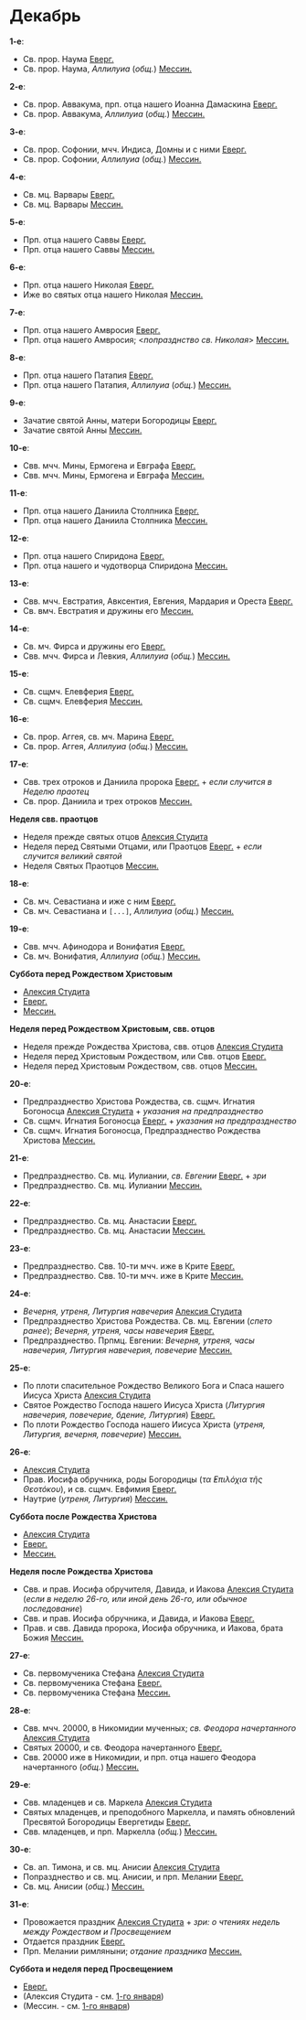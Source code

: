 
# Декабрь

**1-е**: 

- Св. прор. Наума [Еверг.](12_01_EUR.ru.md)
- Св. прор. Наума, *Аллилуиа* (*общ.*) [Мессин.](12_01_MES.ru.md)

**2-е**: 

- Св. прор. Аввакума, прп. отца нашего Иоанна Дамаскина [Еверг.](12_02_EUR.ru.md)
- Св. прор. Аввакума, *Аллилуиа* (*общ.*) [Мессин.](12_02_MES.ru.md)

**3-е**: 

- Св. прор. Софонии, мчч. Индиса, Домны и с ними [Еверг.](12_03_EUR.ru.md)
- Св. прор. Софонии, *Аллилуиа* (*общ.*) [Мессин.](12_03_MES.ru.md)

**4-е**: 

- Св. мц. Варвары [Еверг.](12_04_EUR.ru.md)
- Св. мц. Варвары [Мессин.](12_04_MES.ru.md)

**5-е**: 

- Прп. отца нашего Саввы [Еверг.](12_05_EUR.ru.md)
- Прп. отца нашего Саввы [Мессин.](12_05_MES.ru.md)

**6-е**: 

- Прп. отца нашего Николая [Еверг.](12_06_EUR.ru.md)
- Иже во святых отца нашего Николая [Мессин.](12_06_MES.ru.md)

**7-е**: 

- Прп. отца нашего Амвросия [Еверг.](12_07_EUR.ru.md)
- Прп. отца нашего Амвросия; <*попразднство св. Николая*> [Мессин.](12_07_MES.ru.md)

**8-е**: 

- Прп. отца нашего Патапия [Еверг.](12_08_EUR.ru.md)
- Прп. отца нашего Патапия, *Аллилуиа* (*общ.*) [Мессин.](12_08_MES.ru.md)

**9-е**: 

- Зачатие святой Анны, матери Богородицы [Еверг.](12_09_EUR.ru.md)
- Зачатие святой Анны [Мессин.](12_09_MES.ru.md)

**10-е**: 

- Свв. мчч. Мины, Ермогена и Евграфа [Еверг.](12_10_EUR.ru.md)
- Свв. мчч. Мины, Ермогена и Евграфа [Мессин.](12_10_MES.ru.md)

**11-е**: 

- Прп. отца нашего Даниила Столпника [Еверг.](12_11_EUR.ru.md)
- Прп. отца нашего Даниила Столпника [Мессин.](12_11_MES.ru.md)

**12-е**: 

- Прп. отца нашего Спиридона [Еверг.](12_12_EUR.ru.md)
- Прп. отца нашего и чудотворца Спиридона [Мессин.](12_12_MES.ru.md)

**13-е**: 

- Свв. мчч. Евстратия, Авксентия, Евгения, Мардария и Ореста [Еверг.](12_13_EUR.ru.md)
- Св. вмч. Евстратия и дружины его [Мессин.](12_13_MES.ru.md)

**14-е**: 

- Св. мч. Фирса и дружины его [Еверг.](12_14_EUR.ru.md)
- Свв. мчч. Фирса и Левкия, *Аллилуиа* (*общ.*) [Мессин.](12_14_MES.ru.md)

**15-е**:

- Св. сщмч. Елевферия [Еверг.](12_15_EUR.ru.md)
- Св. сщмч. Елевферия [Мессин.](12_15_MES.ru.md)

**16-е**: 

- Св. прор. Аггея, св. мч. Марина [Еверг.](12_16_EUR.ru.md)
- Св. прор. Аггея, *Аллилуиа* (*общ.*) [Мессин.](12_16_MES.ru.md)

**17-е**: 

- Свв. трех отроков и Даниила пророка [Еверг.](12_17_EUR.ru.md) + *если случится в Неделю праотец*
- Св. прор. Даниила и трех отроков [Мессин.](12_17_MES.ru.md)

**Неделя свв. праотцов**

- Неделя прежде святых отцов [Алексия Студита](12_17_X_AST_propateron.ru.md)
- Неделя перед Святыми Отцами, или Праотцов [Еверг.](12_16_X_EUR_propatoron.ru.md) + *если случится великий святой*
- Неделя Святых Праотцов [Мессин.](12_17_X_MES_propatoron.ru.md)

**18-е**: 

- Св. мч. Севастиана и иже с ним [Еверг.](12_18_EUR.ru.md)
- Св. мч. Севастиана и `[...]`, *Аллилуиа* (*общ.*) [Мессин.](12_18_MES.ru.md)

**19-е**: 

- Свв. мчч. Афинодора и Вонифатия [Еверг.](12_19_EUR.ru.md)
- Св. мч. Вонифатия, *Аллилуиа* (*общ.*) [Мессин.](12_19_MES.ru.md)

**Суббота перед Рождеством Христовым**

- [Алексия Студита](12_17_Y_AST_saturday.ru.md)
- [Еверг.](12_19_X_EUR_saturday.ru.md)
- [Мессин.](12_17_Y_MES_saturday.ru.md)

**Неделя перед Рождеством Христовым, свв. отцов**

- Неделя прежде Рождества Христова, свв. отцов [Алексия Студита](12_17_Z_AST_pateron.ru.md)
- Неделя перед Христовым Рождеством, или Свв. отцов [Еверг.](12_19_Y_EUR_pateron.ru.md)
- Неделя перед Христовым Рождеством, свв. отцов [Мессин.](12_17_Z_MES_pateron.ru.md)

**20-е**: 

- Предпразднество Христова Рождества, св. сщмч. Игнатия Богоносца [Алексия Студита](12_20_AST.ru.md) + *указания на предпразднество*
- Св. сщмч. Игнатия Богоносца [Еверг.](12_20_EUR.ru.md) + *указания на предпразднество*
- Св. сщмч. Игнатия Богоносца, Предпразднество Рождества Христова [Мессин.](12_20_MES.ru.md)

**21-е**: 

- Предпразднество. Св. мц. Иулиании, *св. Евгении* [Еверг.](12_21_EUR.ru.md) + *зри* 
- Предпразднество. Св. мц. Иулиании [Мессин.](12_21_MES.ru.md)

**22-е**: 

- Предпразднество. Св. мц. Анастасии [Еверг.](12_22_EUR.ru.md)
- Предпразднество. Св. мц. Анастасии [Мессин.](12_22_MES.ru.md)

**23-е**: 

- Предпразднество. Свв. 10-ти мчч. иже в Крите [Еверг.](12_23_EUR.ru.md)
- Предпразднество. Свв. 10-ти мчч. иже в Крите [Мессин.](12_23_MES.ru.md)

**24-е**: 

- *Вечерня, утреня, Литургия навечерия* [Алексия Студита](12_24_AST.ru.md)
- Предпразднество Христова Рождества. Св. мц. Евгении (*спето ранее*); *Вечерня, утреня, часы навечерия* [Еверг.](12_24_EUR.ru.md)
- Предпразднество. Прпмц. Евгении: *Вечерня, утреня, часы навечерия, Литургия навечерия, повечерие* [Мессин.](12_24_MES.ru.md)

**25-е**: 

- По плоти спасительное Рождество Великого Бога и Спаса нашего Иисуса Христа [Алексия Студита](12_25_AST.ru.md)
- Святое Рождество Господа нашего Иисуса Христа (*Литургия навечерия, повечерие, бдение, Литургия*) [Еверг.](12_25_EUR.ru.md)
- По плоти Рождество Господа нашего Иисуса Христа (*утреня, Литургия, вечерня, повечерие*) [Мессин.](12_25_MES.ru.md)

**26-е**: 

- [Алексия Студита](12_26_AST.ru.md)
- Прав. Иосифа обручника, роды Богородицы (*τα ̓Επιλόχια τῆς Θεοτόκου*), и св. сщмч. Евфимия [Еверг.](12_26_EUR.ru.md)
- Наутрие (*утреня, Литургия*) [Мессин.](12_26_MES.ru.md)

**Суббота после Рождества Христова**

- [Алексия Студита](12_26_X_AST_saturday.ru.md)
- [Еверг.](12_26_X_EUR_saturday.ru.md)
- [Мессин.](12_26_X_MES_saturday.ru.md)

**Неделя после Рождества Христова**

- Свв. и прав. Иосифа обручителя, Давида, и Иакова [Алексия Студита](12_26_Y_AST_sunday.ru.md) (*если в неделю 26-го, 
или иной день 26-го, или обычное последование*)
- Свв. и прав. Иосифа обручника, и Давида, и Иакова [Еверг.](12_26_Y_EUR_sunday.ru.md)
- Прав. и свв. Давида пророка, Иосифа обручника, и Иакова, брата Божия [Мессин.](12_26_Y_MES_sunday.ru.md)

**27-е**:

- Св. первомученика Стефана [Алексия Студита](12_27_AST.ru.md)
- Св. первомученика Стефана [Еверг.](12_27_EUR.ru.md)
- Св. первомученика Стефана [Мессин.](12_27_MES.ru.md)

**28-е**:

- Свв. мчч. 20000, в Никомидии мученных; *св. Феодора начертанного* [Алексия Студита](12_28_AST.ru.md)
- Святых 20000, и св. Феодора начертанного [Еверг.](12_28_EUR.ru.md)
- Свв. 20000 иже в Никомидии, и прп. отца нашего Феодора начертанного (*общ.*) [Мессин.](12_28_MES.ru.md)

**29-е**:

- Свв. младенцев и св. Маркела [Алексия Студита](12_29_AST.ru.md)
- Святых младенцев, и преподобного Маркелла, и память обновлений Пресвятой Богородицы Евергетиды [Еверг.](12_29_EUR.ru.md)
- Свв. младенцев, и прп. Маркелла (*общ.*) [Мессин.](12_29_MES.ru.md)

**30-е**: 

- Св. ап. Тимона, и св. мц. Анисии [Алексия Студита](12_30_AST.ru.md)
- Попразднество и св. мц. Анисии, и прп. Мелании  [Еверг.](12_30_EUR.ru.md)
- Св. мц. Анисии (*общ.*) [Мессин.](12_30_MES.ru.md)

**31-е**: 

- Провожается праздник [Алексия Студита](12_31_AST.ru.md) + *зри: о чтениях недель между Рождеством и Просвещением*
- Отдается праздник [Еверг.](12_31_EUR.ru.md)
- Прп. Мелании римляныни; *отдание праздника* [Мессин.](12_31_MES.ru.md)

**Суббота и неделя перед Просвещением** 

- [Еверг.](12_31_X_EUR.ru.md) 
- (Алексия Студита - см. [1-го января](../01_january/01_01_X_AST.ru.md))
- (Мессин. - см. [1-го января](../01_january/01_01_X_MES.ru.md))
